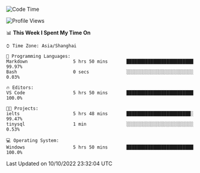 <!--START_SECTION:waka-->
![Code Time](http://img.shields.io/badge/Code%20Time-210%20hrs%2058%20mins-blue)

![Profile Views](http://img.shields.io/badge/Profile%20Views-0-blue)

📊 **This Week I Spent My Time On** 

```text
⌚︎ Time Zone: Asia/Shanghai

💬 Programming Languages: 
Markdown                 5 hrs 50 mins       █████████████████████████   99.97% 
Bash                     0 secs              ░░░░░░░░░░░░░░░░░░░░░░░░░   0.03%

🔥 Editors: 
VS Code                  5 hrs 50 mins       █████████████████████████   100.0%

🐱‍💻 Projects: 
ielts                    5 hrs 48 mins       ████████████████████████░   99.47% 
tinysql                  1 min               ░░░░░░░░░░░░░░░░░░░░░░░░░   0.53%

💻 Operating System: 
Windows                  5 hrs 50 mins       █████████████████████████   100.0%

```


 Last Updated on 10/10/2022 23:32:04 UTC
<!--END_SECTION:waka-->